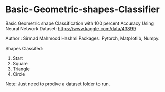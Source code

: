 # Basic-Geometric-shapes-Classifier
Basic Geometric shape Classification with 100 percent Accuracy Using Neural Network
Dataset: https://www.kaggle.com/data/43899

Author : Sirmad Mahmood Hashmi
Packages: Pytorch, Matplotlib, Numpy.

Shapes Classifed:
1) Start
2) Square
3) Triangle
4) Circle


Note: Just need to prodive a dataset folder to run.
